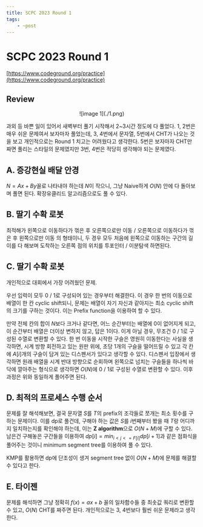```yaml
---
title: SCPC 2023 Round 1
tags:
    - ~post
---
```


# SCPC 2023 Round 1

[https://www.codeground.org/practice](https://www.codeground.org/practice)

## Review

<center>
![image 1](./1.png)
</center>

과외 등 바쁜 일이 있어서 새벽부터 풀기 시작해서 2~3시간 정도에 다 풀었다.
1, 2번은 매우 쉬운 문제여서 보자마자 풀었는데, 3, 4번에서 문자열, 5번에서 CHT가 나오는 것을 보고 개인적으로는 Round 1 치고는 어려웠다고 생각한다.
5번은 보자마자 CHT만 짜면 풀리는 스타일의 문제였지만 3번, 4번은 적당히 생각해야 되는 문제였다.

## A. 증강현실 배달 안경

$N=Ax+By$꼴로 나타내야 하는데 $N$이 작으니, 그냥 Naive하게 $O(N)$ 안에 다 돌아보며 풀면 된다.
확장유클리드 알고리즘으로도 풀 수 있다.


## B. 딸기 수확 로봇

최적해가 왼쪽으로 이동하다가 꺾은 후 오른쪽으로만 이동 / 오른쪽으로 이동하다가 꺾은 후 왼쪽으로만 이동 의 형태이니, 두 경우 모두 처음에 왼쪽으로 이동하는 구간의 길이를 다 해보며 도착하는 오른쪽 점의 위치를 투포인터 / 이분탐색 하면된다.


## C. 딸기 수확 로봇

개인적으로 대회에서 가장 어려웠던 문제.

우선 입력이 모두 0 / 1로 구성되어 있는 경우부터 해결한다.
이 경우 한 번의 이동으로 배열이 한 칸 cyclic shift되니, 문제는 배열이 자기 자신과 같아지는 최소 cyclic shift의 크기를 구하는 것이다.
이는 Prefix function을 이용하여 할 수 있다.

만약 전체 칸의 합이 $N$보다 크거나 같다면, 어느 순간부터는 배열에 0이 없어지게 되고, 이 순간부터 배열은 더이상 변하지 않고, 답은 $1$이다.
이게 아닐 경우, 무조건 0 / 1로 구성된 수열로 변환할 수 있다.
한 번 이동을 시작한 구슬은 영원히 이동한다는 사실을 생각하면, 시계 방향 회전하고 있는 원판 위에, 초당 $1$개의 구슬을 떨어뜨릴 수 있고 각 칸에 $A[i]$개의 구슬이 담겨 있는 디스펜서가 있다고 생각할 수 있다.
디스펜서 입장에서 생각하면 원래 배열을 시계 반대 방향으로 순회하며 왼쪽으로 넘치는 구슬들을 하나씩 바닥에 깔아주는 형식으로 생각하면 $O(N)$에 0 / 1로 구성된 수열로 변환할 수 있다.
이후 과정은 위와 동일하게 풀어주면 된다.


## D. 최적의 프로세스 수행 순서

문제를 잘 해석해보면, 결국 문자열 $S$를 $T$의 prefix의 조각들로 쪼개는 최소 횟수를 구하는 문제이다.
이를 dp로 풀건데, 구해야 하는 값은 $S$를 $i$번째부터 봤을 때 $T$랑 어디까지 일치하는지를 확인해야 하는데, 이는 **Z algorithm**으로 $O(N+M)$에 구할 수 있다.
남은건 구해놓은 구간들을 이용하여 $dp[i]=min_{i<j<=F[i]} dp[i+1]$과 같은 점화식을 풀어주는 것이니 minimum segment tree를 이용하여 풀 수 있다.

KMP를 활용하면 dp에 단조성이 생겨 segment tree 없이 $O(N+M)$에 문제를 해결할 수 있다고 한다.


## E. 타이젠

문제를 해석하면 그냥 정확히 $f(x)=ax+b$ 꼴의 일차함수들 중 최솟값 쿼리로 변환할 수 있고, $O(N)$ CHT를 짜주면 된다.
개인적으로는 3, 4번보다 훨씬 쉬운 문제라고 생각한다.